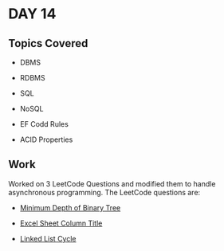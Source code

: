 # DAY 14

## Topics Covered

* DBMS

* RDBMS

* SQL

* NoSQL

* EF Codd Rules

* ACID Properties


## Work

Worked on 3 LeetCode Questions and modified them to handle asynchronous programming. The LeetCode questions are:

* [Minimum Depth of Binary Tree](https://leetcode.com/problems/minimum-depth-of-binary-tree/description/)

* [Excel Sheet Column Title](https://leetcode.com/problems/excel-sheet-column-title/description/)

* [Linked List Cycle](https://leetcode.com/problems/linked-list-cycle/description/)
